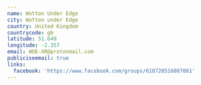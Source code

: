 ```yaml
---
name: Wotton Under Edge
city: Wotton under Edge
country: United Kingdom
countrycode: gb
latitude: 51.649
longitude: -2.357
email: WUE-XR@protonmail.com
publiciseemail: true
links:
  facebook: 'https://www.facebook.com/groups/610720516007061'
---
```


